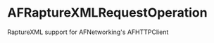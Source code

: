 AFRaptureXMLRequestOperation
============================

RaptureXML support for AFNetworking's AFHTTPClient